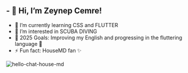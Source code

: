 ## - 👋 Hi, I’m Zeynep Cemre!
- 🌱 I’m currently learning CSS and FLUTTER
- 👀 I’m interested in SCUBA DIVING  
- 🥅 2025 Goals: Improving my English and progressing in the fluttering language  🤖
- ⚡ Fun fact: HouseMD fan ✨ 


![hello-chat-house-md](https://github.com/user-attachments/assets/2e785726-5639-46ef-b783-3c50b2721ec4)




<!---
cemredemrc/cemredemrc is a ✨ special ✨ repository because its `README.md` (this file) appears on your GitHub profile.
You can click the Preview link to take a look at your changes.
--->
